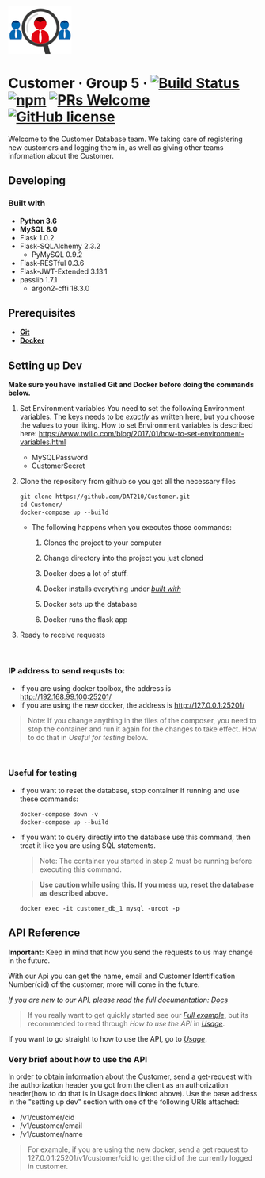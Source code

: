 ![Logo of the project](docs/images/Customer_logo.png)

# Customer &middot; Group 5 &middot; [![Build Status](https://img.shields.io/travis/npm/npm/latest.svg?style=flat-square)](https://travis-ci.org/npm/npm) [![npm](https://img.shields.io/npm/v/npm.svg?style=flat-square)](https://www.npmjs.com/package/npm) [![PRs Welcome](https://img.shields.io/badge/PRs-welcome-brightgreen.svg?style=flat-square)](http://makeapullrequest.com) [![GitHub license](https://img.shields.io/badge/license-MIT-blue.svg?style=flat-square)](https://github.com/your/your-project/blob/master/LICENSE)

Welcome to the Customer Database team. We taking care of registering new customers and logging them in, as well as giving other teams information about the Customer.

## Developing
### Built with
* __Python 3.6__
* __MySQL 8.0__
* Flask 1.0.2
* Flask-SQLAlchemy 2.3.2
    * PyMySQL 0.9.2
* Flask-RESTful 0.3.6
* Flask-JWT-Extended 3.13.1
* passlib 1.7.1
    * argon2-cffi 18.3.0

## Prerequisites
* __[Git](https://git-scm.com/downloads)__
* __[Docker](https://www.docker.com/get-started)__

## Setting up Dev
__Make sure you have installed Git and Docker before doing the commands below.__

1. Set Environment variables
    You need to set the following Environment variables. The keys needs to be _exactly_ as written here, but you choose the values to your liking.
    How to set Environment variables is described here: https://www.twilio.com/blog/2017/01/how-to-set-environment-variables.html

    * MySQLPassword
    * CustomerSecret

1. Clone the repository from github so you get all the necessary files

    ```shell
    git clone https://github.com/DAT210/Customer.git
    cd Customer/
    docker-compose up --build
    ```

    * The following happens when you executes those commands:

        1. Clones the project to your computer

        1. Change directory into the project you just cloned

        1. Docker does a lot of stuff.

        1. Docker installs everything under [_built with_](#built-with)

        1. Docker sets up the database

        1. Docker runs the flask app

1. Ready to receive requests

&nbsp;

### IP address to send requsts to:

* If you are using docker toolbox, the address is  http://192.168.99.100:25201/
* If you are using the new docker, the address is  http://127.0.0.1:25201/

> Note: If you change anything in the files of the composer, you need to stop the container and run it again for the changes to take effect. How to do that in _Useful for testing_ below.

&nbsp;

### Useful for testing

* If you want to reset the database, stop container if running and use these commands:
    ```shell
    docker-compose down -v
    docker-compose up --build
    ```
* If you want to query directly into the database use this command, then treat it like you are using SQL statements.
    > Note: The container you started in step 2 must be running before executing this command.
    
    > __Use caution while using this. If you mess up, reset the database as described above.__
    
    ```shell
    docker exec -it customer_db_1 mysql -uroot -p
    ```

## API Reference

__Important:__ Keep in mind that how you send the requests to us may change in the future.

With our Api you can get the name, email and Customer Identification Number(cid) of the customer, more will come in the future.

_If you are new to our API, please read the full documentation: [Docs](/docs)_

> If you really want to get quickly started see our [_Full example_](docs/usage.md#full-example), but its recommended to read through _How to use the API_ in [_Usage_](docs/usage.md).

If you want to go straight to how to use the API, go to [_Usage_](docs/usage.md).

### Very brief about how to use the API

In order to obtain information about the Customer, send a get-request with the authorization header you got from the client as an authorization header(how to do that is in Usage docs linked above). Use the base address in the "setting up dev" section with one of the following URIs attached:

* /v1/customer/cid
* /v1/customer/email
* /v1/customer/name

> For example, if you are using the new docker, send a get request to 127.0.0.1:25201/v1/customer/cid to get the cid of the currently logged in customer.